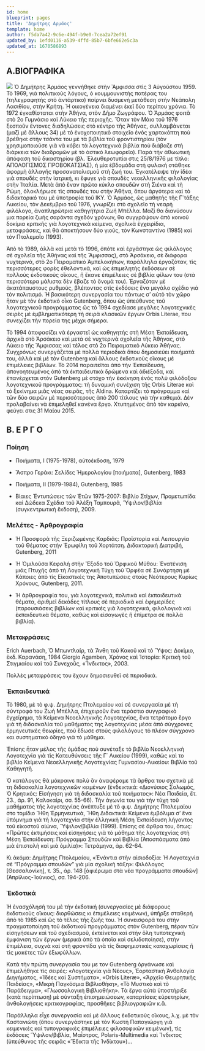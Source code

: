 ```yaml
---
id: home
blueprint: pages
title: 'Δημήτρης Αρμάος'
template: home
author: f5da7a42-9c6e-494f-b9e0-7cea2a72ef91
updated_by: 1efd0116-a539-4ffd-85b7-6bfe662e5c3a
updated_at: 1670586893
---
```

## Α.ΒΙΟΓΡΑΦΙΚΑ
![](assets/images/dimitris-bio-pic.jpg)
Ὁ Δημήτρης Ἀρμάος γεννήθηκε στὴν Ἄμφισσα στὶς 3 Αὐγούστου 1959. Τὸ 1969, γιὰ πολιτικοὺς λόγους, ὁ κουμμουνιστὴς πατέρας του (τηλεγραφητής στὸ ἀντάρτικο) παίρνει δυσμενὴ μετάθεση στὴν Νεάπολη Λασιθίου, στὴν Κρήτη. Ἡ οικογένεια διαμένει ἐκεῖ δύο περίπου χρόνια. Τὸ 1972 ἐγκαθίσταται στὴν Ἀθήνα, στὸν Δῆμο Ζωγράφου. Ὁ Ἁρμάος φοιτᾶ στὸ 2ο Γυμνάσιο καὶ Λύκειο τῆς περιοχῆς. Ὅταν τὸν Μάιο τοῦ 1976 ξεσποῦν ἔντονες διαδηλώσεις στὸ κέντρο τῆς Ἀθήνας, συλλαμβάνεται (μαζὶ μὲ ἄλλους 34) μὲ τὸ ἐνοχοποιητικὸ στοιχεῖο ἑνὸς χαρτοκόπτη ποὺ βρέθηκε στὴν τσάντα του μὲ τὰ βιβλία τοῦ φροντιστηρίου (τὸν χρησιμοποιοῦσε γιὰ νὰ κόβει τὰ λογοτεχνικὰ βιβλία ποὺ διἀβαζε στὴ διἀρκεια τῶν διαδρομῶν μὲ τὸ ἀστικὸ λεωφορεῖο). Παρὰ τὴν ἀθωωτικὴ ἀπόφαση τοῦ δικαστηρίου (βλ. Ἐλευθεροτυπία στις 25/8/1976 με τίτλο: ΑΠΟΛΟΓΙΣΜΟΣ ΠΡΟΒΟΚΑΤΣΙΑΣ), ἡ μία ἑβδομάδα στὴ φυλακή στάθηκε ἀφορμὴ ἀλλαγῆς προσανατολισμοῦ στὴ ζωή του. Ἐγκατέλειψε τὴν ἰδέα γιὰ σπουδὲς στὴν ἰατρική, κι ἔφυγε γιὰ σπουδὲς νεοελληνικῆς φιλολογίας στὴν Ἰταλία. Μετὰ ἀπὸ ἕναν πρῶτο κύκλο σπουδῶν στὴ Σιένα καὶ τὴ Ρώμη, ὁλοκλήρωσε τὶς σπουδές του στὴν Ἀθήνα, ὅπου ἀργότερα καὶ τὸ διδακτορικό του μὲ ὑποτροφία τοῦ ΙΚΥ. 
Ὁ Ἀρμάος, ὡς μαθητὴς τῆς Γ΄τάξης Λυκείου, τὸν Δεκέμβριο τοῦ 1976, γνωρίζει στὸ σχολεῖο τὴ νεαρὴ φιλόλογο, ἀναπληρώτρια καθηγήτρια Ζωή Μπέλλα. Μαζί θα διανύσουν μια πορεία ζωής σαράντα σχεδόν χρόνων, θα συγγράψουν ἀπὸ κοινοῦ δοκίμια κριτικῆς γιὰ λογοτεχνικὰ κείμενα, σχολικὰ ἐγχειρἰδια, μεταφράσεις, καὶ θὰ ἀποκτήσουν δύο γιούς, τὸν Κωνσταντίνο (1985) καὶ τὸν Πτολεμαῖο (1993).

Ἀπὸ τὸ 1989, ἀλλὰ καὶ μετὰ τὸ 1996, ὁπότε καὶ ἐργάστηκε ὡς φιλόλογος σὲ σχολεῖα τῆς Ἀθήνας καὶ τῆς Ἄμφισσας), στὸ Ἀρσάκειο, σὲ διάφορα νυχτερινά, στὸ 2ο Πειραματικὸ Ἀμπελοκήπων, παράλληλα ἐργαζόταν, τὶς περισσότερες φορὲς ἐθελοντικά, καὶ ὡς ἐπιμελητὴς ἐκδόσεων σὲ πολλοὺς ἐκδοτικοὺς οἴκους, ἢ ἔκανε ἐπιμέλειες σὲ βιβλία φίλων του (στὰ περισσὀτερα μάλιστα δὲν ἔβαζε τὸ ὄνομά του). Ἐργαζόταν μὲ ἀκατάπαυστους ρυθμούς, βλέποντας στὶς ἐκδόσεις ἕνα μεγάλο σχέδιο γιὰ τὸν πολιτισμό. Ἡ βασικότερη συνεργασία του πάντως σ’ αὐτὸ τὸν χῶρο ἦταν μὲ τὸν ἐκδοτικὸ οἶκο Gutenberg, ὅπου ὡς ὑπεύθυνος τοῦ λογοτεχνικοῦ προγράμματος ὣς τὸ 1994 σχεδίασε μεγάλες λογοτεχνικὲς σειρὲς μὲ ἐμβληματικότερη τὴ σειρὰ κλασικῶν ἔργων Orbis Literae, που συνεχίζει τὴν πορεία της μέχρι σήμερα. 

Τὸ 1994 ἀποφασίζει νὰ ἐργαστεῖ ὡς καθηγητὴς στὴ Μέση Ἐκπαίδευση, ἀρχικὰ στὸ Ἀρσάκειο καὶ μετὰ σὲ νυχτερινὰ σχολεῖα τῆς Ἀθήνας, στὸ Λύκειο τῆς Ἄμφισσας καὶ τέλος στὸ 2ο Πειραματικὸ Λύκειο Ἀθήνας. Συγχρόνως συνεργάζεται μὲ πολλὰ περιοδικὰ ὅπου δημοσιεύει ποιήματά του, ἀλλὰ καὶ μὲ τὸν Gutenberg καὶ ἄλλους ἐκδοτικοὺς οἴκους μὲ ἐπιμέλειες βιβλίων.
Τὸ 2014 παραιτεῖται ἀπὀ τὴν Ἐκπαίδευση, ἀπογοητευμένος ἀπὸ τὰ ἐκπαιδευτικὰ δρώμενα καὶ ἀδιέξοδα, καὶ ἐπανέρχεται στὸν Gutenberg μὲ στόχο τὴν ἐκκίνηση ἑνός πολὺ φιλόδοξου λογοτεχνικοῦ προγράμματος: τὴ δυναμικὴ συνέχιση τῆς Orbis Literae καὶ τὸ ξεκίνημα μιᾶς νέας σειρᾶς, τῆς Aldina. Καταρτίζει τὸ πρόγραμμα καὶ τῶν δὐο σειρῶν μὲ περισσότερους ἀπὸ 200 τίτλους γιὰ τὴν καθεμιά. Δὲν προλαβαίνει νὰ ἐπιμεληθεῖ κανένα ἔργο. Χτυπημένος ἀπὸ τὸν καρκίνο, φεύγει στις 31 Μαίου 2015.  

## Β. Ε Ρ Γ Ο 
### Ποίηση
* Ποιήματα, Ι (1975-1978), αὐτοέκδοση, 1979
 
* Ἄσπρο Γεράκι: Σελίδες Ἡμερολογίου [ποιήματα], Gutenberg, 1983

* Ποιήματα, ΙΙ (1979-1984), Gutenberg, 1985

* Βίαιες Ἐντυπώσεις τῶν Ἐτῶν 1975-2007: Βιβλίο Στίχων, Προμετωπίδα καὶ Δώδεκα Σχέδια τοῦ Ἀλέξη Ταμπουρᾶ, ῞Υψιλον/βιβλία (συγκεντρωτικὴ ἔκδοση), 2009.

### Μελέτες - Ἀρθρογραφία
*   Ἡ Προσφορὰ τῆς Ξεριζωμένης Καρδιᾶς: Προϊστορία καὶ Λειτουργία τοῦ Θέματος στὴν Ἐρωφίλη τοῦ Χορτάτση. Διδακτορικὴ Διατριβή, Gutenberg, 2011

*   Ἡ Ὁμιλοῦσα Κεφαλὴ στὴν Ἔξοδο τοῦ Ὀρφικοῦ Μύθου: Ἐνατένιση μιᾶς Πτυχῆς ἀπὸ τὴ Λογοτεχνικὴ Τύχη τοῦ Ὀρφέα σὲ Συνάρτηση μὲ Κάποιες ἀπὸ τὶς Εἰκαστικές της Ἀποτυπώσεις στοὺς Νεότερους Κυρίως Χρόνους, Gutenberg, 2011.

*   Ἡ ἀρθρογραφία του, γιὰ λογοτεχνικά, πολιτικὰ καὶ ἐκπαιδευτικὰ θέματα, ἀριθμεῖ δεκάδες τίτλους σὲ περιοδικὰ καὶ ἐφημερίδες (παρουσιάσεις βιβλίων καὶ κριτικές γιὰ λογοτεχνικά, φιλολογικὰ καὶ ἐκπαιδευτικὰ θέματα, καθὼς καὶ εἰσαγωγὲς ἢ ἐπίμετρα σὲ πολλὰ βιβλία). 

### Μεταφράσεις 
Erich Αuerbach, Ὁ Μπωντλαίρ, τὰ Ἄνθη τοῦ Κακοῦ καὶ τὸ Ὕψος: Δοκίμιο, ἐκδ. Καρανάση, 1984
Giorgio Agamben, Χρόνος καὶ Ἱστορία: Κριτικὴ τοῦ Στιγμιαίου καὶ τοῦ Συνεχοῦς, «Ἴνδικτος», 2003.

Πολλὲς μεταφράσεις του ἔχουν δημοσιευθεῖ σὲ περιοδικά.

### Ἐκπαιδευτικά
Τὸ 1980, μὲ τὸ φ.ψ. Δημήτρης Πτολεμαίου καὶ σὲ συνεργασία μὲ τὴ σύντροφό του Ζωή Μπέλλα, ἐπιχειροῦν ἕνα τεράστιο συγγραφικὸ ἐγχείρημα, τὰ Κείμενα Νεοελληνικῆς Λογοτεχνίας, ἕνα τετράτομο ἔργο γιὰ τὴ διδασκαλία τοῦ μαθήματος της λογοτεχνίας μέσα ἀπὸ σύγχρονες ἑρμηνευτικὲς θεωρίες, ποὺ ἔδωσε στοὺς φιλολόγους τὸ πλέον σύγχρονο και συστηματικὸ ὁδηγό γιὰ τὸ μάθημα.

Ἐπίσης ἦταν μέλος τῆς ὁμάδας ποὺ συνέταξε τὸ βιβλίο Νεοελληνικὴ Λογοτεχνία γιὰ τὶς Κατευθύνσεις τῆς Γ΄ Λυκείου (1999), καθὼς καὶ το βιβλίο Κείμενα Νεοελληνικῆς Λογοτεχνίας Γυμνασίου-Λυκείου: Βιβλίο τοῦ Καθηγητῆ.

Ὁ κατάλογος θὰ μάκραινε πολὺ ἂν ἀναφέραμε τὰ ἄρθρα του σχετικὰ μὲ τη διδασκαλία λογοτεχνικῶν κειμένων (ἐνδεικτικά: «Διονύσιος Σολωμός, Ὁ Κρητικός: Εἰσήγηση γιὰ τὴ διδασκαλία τοῦ ποιήματος»: Νέα Παιδεία, ἔτ. 23., ἀρ. 91, Καλοκαίρι, σσ. 55-66). 
Τὴν ἀγωνία του γιὰ τὴν τύχη τοῦ μαθήματος τῆς λογοτεχνίας ἀνέπτυξε μὲ τὸ φ.ψ. Δημήτρης Πτολεμαίου στο τομίδιο Ἤθη Ἑρμηνευτικά, Ἤθη Διδακτικά: Κείμενα ἐμβόλιμα σ’ ἕνα ὑπόμνημα γιὰ τὴ λογοτεχνία στὴν ἑλληνικὴ Μέση Ἐκπαίδευση λήγοντος τοῦ εἰκοστοῦ αἰώνα, Ὕψιλον/βιβλία (1999). Επίσης σὲ ἄρθρα του, ὅπως: «Πρῶτες ἐκτιμήσεις καὶ εἰσηγήσεις γιὰ τὸ μάθημα τῆς λογοτεχνίας στὴ Μέση Ἐκπαίδευση: Πρόγραμμα Σπουδῶν καὶ Βιβλία (Ἀποσπάσματα ἀπὸ μιὰ ἐπιστολὴ καὶ μιὰ ὁμιλία)»: Τετράμηνα, ἀρ. 62-64.

Κι ἀκόμα: Δημήτρης Πτολεμαίου, «Ἐνάντια στὴν αἰσιοδοξία: Ἡ Λογοτεχνία σὲ “Πρόγραμμα σπουδῶν” γιὰ μία σχολικὴ τάξη»: Φιλόλογος [Θεσσαλονίκη], τ. 35., ἀρ. 148 [ἀφιέρωμα στὰ νέα προγράμματα σπουδῶν] (Ἀπρίλιος-Ἰούνιος), σσ. 194-206.

### Ἐκδοτικά
Ἠ ἐνασχόλησή του μὲ τὴν ἐκδοτική (συνεργασίες μὲ διάφορους ἐκδοτικοὺς οἴκους: διορθώσεις κι ἐπιμέλειες κειμένων), ὑπῆρξε σταθερὴ άπὸ τὸ 1985 καὶ ὣς τὸ τέλος τῆς ζωῆς του. Ἡ συνεισφορά του στὴν πραγματοποίηση τοῦ ἐκδοτικοῦ προγράμματος στὸν Gutenberg, πέραν τῶν εἰσηγήσεων καὶ τοῦ σχεδιασμοῦ, ἐκτείνεται καὶ στὴν ὅλη τυποτεχνικὴ ἐμφάνιση τῶν ἔργων (μερικὰ ἀπὸ τὰ ὁποῖα καὶ σελιδοποίησε), στὴν ἐπιμέλεια, συχνὰ καὶ στὴ φροντίδα γιὰ τὶς διαφημιστικὲς καταχωρίσεις ἢ τὶς μακέτες τῶν ἐξωφύλλων. 

Κατὰ τὴν πρώτη συνεργασία του με τον Gutenberg ὀργάνωσε καὶ ἐπιμελήθηκε τὶς σειρές: «Λογοτεχνία γιὰ Νέους», Ἑορταστικὴ Ἀνθολογία Διηγήματος, «Ἰδέες καὶ Συστήματα», «Orbis Literæ», «Ἀρχεῖο Θεωρητικῆς Παιδείας», «Μικρὴ Παγκόσμια Βιβλιοθήκη», «Τὸ Μυστικὸ καὶ τὸ Παράδειγμα», «Γλωσσολογικὴ Βιβλιοθήκη». Τὰ ἔργα αὐτὰ ὑποστήριξε (κατὰ περίπτωση) μὲ σύνταξη ἐπισημειώσεων, καταρτίσεις εὑρετηρίων, ἀνθολογήσεις κριτικογραφίας, προσθῆκες βιβλιογραφιῶν κ.ἄ.

Παράλληλα εἶχε συνεργασία καὶ μὲ ἄλλους ἐκδοτικοὺς οἴκους, λ.χ. μὲ τὸν Καστανιώτη (ὅπου συνεργάστηκε μὲ τὸν Κωστὴ Παπαγιώργη γιὰ κειμενικὲς καὶ τυπογραφικὲς ἐπιμέλειες φιλοσοφικῶν κειμένων), τὶς ἐκδόσεις ῞Υψιλον/βιβλία, Μαΐστρος, Polaris-Multimedia καὶ Ἴνδικτος (ὑπεύθυνος τῆς σειρᾶς «Ἔδικτα τῆς Ἰνδίκτου»)...